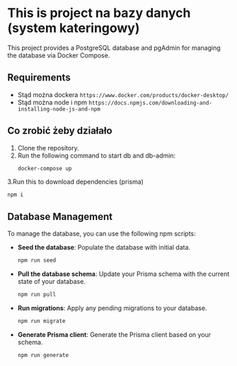 # This is project na bazy danych (system kateringowy)

This project provides a PostgreSQL database and pgAdmin for managing the database via Docker Compose.

## Requirements
- Stąd można dockera `https://www.docker.com/products/docker-desktop/`
- Stąd można node i npm `https://docs.npmjs.com/downloading-and-installing-node-js-and-npm`


## Co zrobić żeby działało

1. Clone the repository.
2. Run the following command to start db and db-admin:
   ```bash
   docker-compose up
   ```
3.Run this to download dependencies (prisma)
```
npm i
```

## Database Management

To manage the database, you can use the following npm scripts:

- **Seed the database**: Populate the database with initial data.
   ```bash
   npm run seed
   ```

- **Pull the database schema**: Update your Prisma schema with the current state of your database.
   ```bash
   npm run pull
   ```

- **Run migrations**: Apply any pending migrations to your database.
   ```bash
   npm run migrate
   ```

- **Generate Prisma client**: Generate the Prisma client based on your schema.
   ```bash
   npm run generate
   ```